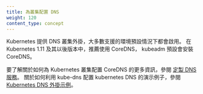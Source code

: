 ```yaml
---
title: 為叢集配置 DNS
weight: 120
content_type: concept
---
```


<!--
---
title: Configure DNS for a Cluster
weight: 120
content_type: concept
---
-->

<!-- overview -->
<!--
Kubernetes offers a DNS cluster addon, which most of the supported environments enable by default. In Kubernetes version 1.11 and later, CoreDNS is recommended and is installed by default with kubeadm.
-->
Kubernetes 提供 DNS 叢集外掛，大多數支援的環境預設情況下都會啟用。
在 Kubernetes 1.11 及其以後版本中，推薦使用 CoreDNS，
kubeadm 預設會安裝 CoreDNS。

<!-- body -->
<!--
For more information on how to configure CoreDNS for a Kubernetes cluster, see the [Customizing DNS Service](/docs/tasks/administer-cluster/dns-custom-nameservers/). An example demonstrating how to use Kubernetes DNS with kube-dns, see the [Kubernetes DNS sample plugin](https://github.com/kubernetes/examples/tree/master/staging/cluster-dns)
-->
要了解關於如何為 Kubernetes 叢集配置 CoreDNS 的更多資訊，參閱 
[定製 DNS 服務](/zh-cn/docs/tasks/administer-cluster/dns-custom-nameservers/)。
關於如何利用 kube-dns 配置 kubernetes DNS 的演示例子，參閱 
[Kubernetes DNS 外掛示例](https://github.com/kubernetes/examples/tree/master/staging/cluster-dns)。


